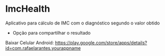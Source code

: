 # ImcHealth

Aplicativo para cálculo de IMC com o diagnóstico segundo o valor obtido
- Opção para compartilhar o resultado

Baixar Celular Android: https://play.google.com/store/apps/details?id=com.rafaelarantes.yourappname
